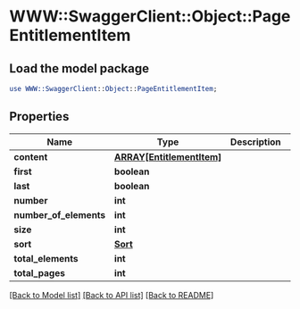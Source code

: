 # WWW::SwaggerClient::Object::PageEntitlementItem

## Load the model package
```perl
use WWW::SwaggerClient::Object::PageEntitlementItem;
```

## Properties
Name | Type | Description | Notes
------------ | ------------- | ------------- | -------------
**content** | [**ARRAY[EntitlementItem]**](EntitlementItem.md) |  | [optional] 
**first** | **boolean** |  | [optional] 
**last** | **boolean** |  | [optional] 
**number** | **int** |  | [optional] 
**number_of_elements** | **int** |  | [optional] 
**size** | **int** |  | [optional] 
**sort** | [**Sort**](Sort.md) |  | [optional] 
**total_elements** | **int** |  | [optional] 
**total_pages** | **int** |  | [optional] 

[[Back to Model list]](../README.md#documentation-for-models) [[Back to API list]](../README.md#documentation-for-api-endpoints) [[Back to README]](../README.md)


